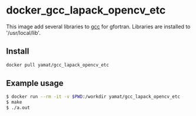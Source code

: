 # docker_gcc_lapack_opencv_etc

This image add several libraries to [gcc](https://hub.docker.com/_/gcc) for gfortran. Libraries are installed to '/usr/local/lib'.

## Install

```bash
docker pull yamat/gcc_lapack_opencv_etc
```

## Example usage

```bash
$ docker run --rm -it -v $PWD:/workdir yamat/gcc_lapack_opencv_etc
$ make
$ ./a.out
```


